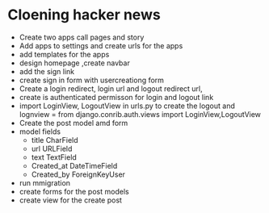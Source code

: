 # Cloening hacker news 

* Create two apps call pages and story
* Add apps to settings and create urls for the apps 
* add templates for the apps 
* design homepage ,create navbar 
* add the sign link 
* create sign in form with usercreationg form 
* Create a login redirect, login url and logout redirect url, 
* create is authenticated permisson for login and logout link
* import LoginView, LogoutView in urls.py to create the logout and lognview  = from django.conrib.auth.views import LoginView,LogoutView
* Create the post model amd form 
* model fields 
  - title CharField 
  - url  URLField
  - text TextField
  - Created_at DateTimeField 
  - Created_by ForeignKeyUser
* run mmigration 
* create forms for the post models 
* create view for the create post 



